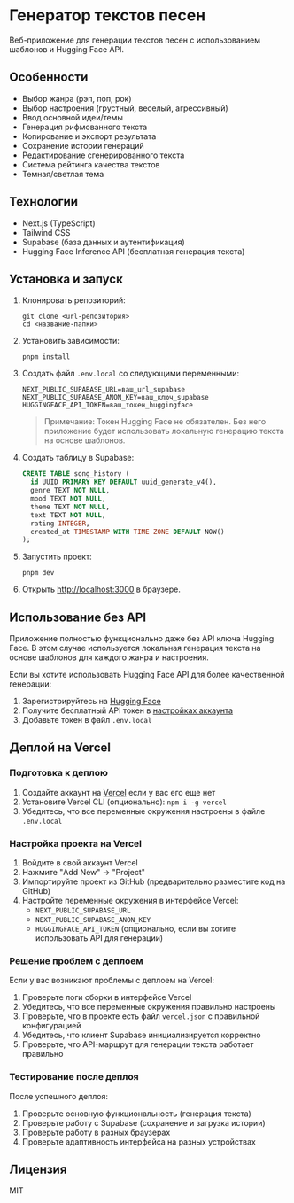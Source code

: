 # Генератор текстов песен

Веб-приложение для генерации текстов песен с использованием шаблонов и Hugging Face API.

## Особенности

- Выбор жанра (рэп, поп, рок)
- Выбор настроения (грустный, веселый, агрессивный)
- Ввод основной идеи/темы
- Генерация рифмованного текста
- Копирование и экспорт результата
- Сохранение истории генераций
- Редактирование сгенерированного текста
- Система рейтинга качества текстов
- Темная/светлая тема

## Технологии

- Next.js (TypeScript)
- Tailwind CSS
- Supabase (база данных и аутентификация)
- Hugging Face Inference API (бесплатная генерация текста)

## Установка и запуск

1. Клонировать репозиторий:
   ```
   git clone <url-репозитория>
   cd <название-папки>
   ```

2. Установить зависимости:
   ```
   pnpm install
   ```

3. Создать файл `.env.local` со следующими переменными:
   ```
   NEXT_PUBLIC_SUPABASE_URL=ваш_url_supabase
   NEXT_PUBLIC_SUPABASE_ANON_KEY=ваш_ключ_supabase
   HUGGINGFACE_API_TOKEN=ваш_токен_huggingface
   ```

   > Примечание: Токен Hugging Face не обязателен. Без него приложение будет использовать локальную генерацию текста на основе шаблонов.

4. Создать таблицу в Supabase:
   ```sql
   CREATE TABLE song_history (
     id UUID PRIMARY KEY DEFAULT uuid_generate_v4(),
     genre TEXT NOT NULL,
     mood TEXT NOT NULL,
     theme TEXT NOT NULL,
     text TEXT NOT NULL,
     rating INTEGER,
     created_at TIMESTAMP WITH TIME ZONE DEFAULT NOW()
   );
   ```

5. Запустить проект:
   ```
   pnpm dev
   ```

6. Открыть [http://localhost:3000](http://localhost:3000) в браузере.

## Использование без API

Приложение полностью функционально даже без API ключа Hugging Face. В этом случае используется локальная генерация текста на основе шаблонов для каждого жанра и настроения.

Если вы хотите использовать Hugging Face API для более качественной генерации:

1. Зарегистрируйтесь на [Hugging Face](https://huggingface.co/)
2. Получите бесплатный API токен в [настройках аккаунта](https://huggingface.co/settings/tokens)
3. Добавьте токен в файл `.env.local`

## Деплой на Vercel

### Подготовка к деплою

1. Создайте аккаунт на [Vercel](https://vercel.com) если у вас его еще нет
2. Установите Vercel CLI (опционально): `npm i -g vercel`
3. Убедитесь, что все переменные окружения настроены в файле `.env.local`

### Настройка проекта на Vercel

1. Войдите в свой аккаунт Vercel
2. Нажмите "Add New" -> "Project"
3. Импортируйте проект из GitHub (предварительно разместите код на GitHub)
4. Настройте переменные окружения в интерфейсе Vercel:
   - `NEXT_PUBLIC_SUPABASE_URL`
   - `NEXT_PUBLIC_SUPABASE_ANON_KEY`
   - `HUGGINGFACE_API_TOKEN` (опционально, если вы хотите использовать API для генерации)

### Решение проблем с деплоем

Если у вас возникают проблемы с деплоем на Vercel:

1. Проверьте логи сборки в интерфейсе Vercel
2. Убедитесь, что все переменные окружения правильно настроены
3. Проверьте, что в проекте есть файл `vercel.json` с правильной конфигурацией
4. Убедитесь, что клиент Supabase инициализируется корректно
5. Проверьте, что API-маршрут для генерации текста работает правильно

### Тестирование после деплоя

После успешного деплоя:

1. Проверьте основную функциональность (генерация текста)
2. Проверьте работу с Supabase (сохранение и загрузка истории)
3. Проверьте работу в разных браузерах
4. Проверьте адаптивность интерфейса на разных устройствах

## Лицензия

MIT
